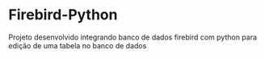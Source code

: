# Firebird-Python
Projeto desenvolvido integrando banco de dados firebird com python para edição de uma tabela no banco de dados
